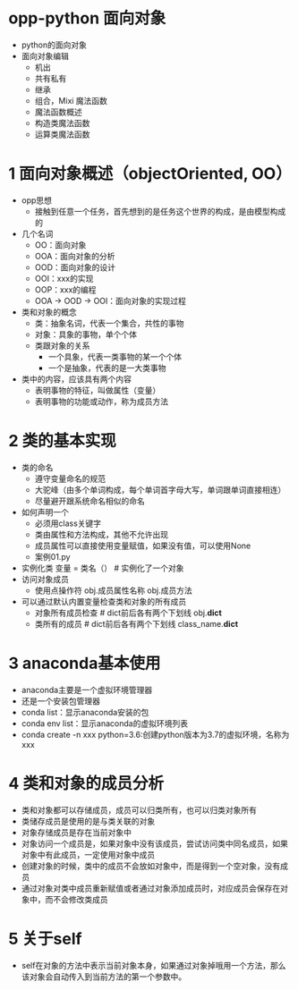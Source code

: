 # opp-python 面向对象
- python的面向对象
- 面向对象编辑
  - 机出
  - 共有私有
  - 继承
  - 组合，Mixi
魔法函数
  - 魔法函数概述
  - 构造类魔法函数
  - 运算类魔法函数
  
# 1 面向对象概述（objectOriented, OO）
- opp思想
  - 接触到任意一个任务，首先想到的是任务这个世界的构成，是由模型构成的
- 几个名词
  - OO：面向对象
  - OOA：面向对象的分析
  - OOD：面向对象的设计
  - OOI：xxx的实现
  - OOP：xxx的编程
  - OOA -> OOD -> OOI：面向对象的实现过程
- 类和对象的概念
  - 类：抽象名词，代表一个集合，共性的事物
  - 对象：具象的事物，单个个体
  - 类跟对象的关系
    - 一个具象，代表一类事物的某一个个体
    - 一个是抽象，代表的是一大类事物
- 类中的内容，应该具有两个内容
  - 表明事物的特征，叫做属性（变量）
  - 表明事物的功能或动作，称为成员方法
# 2 类的基本实现
- 类的命名
  - 遵守变量命名的规范
  - 大驼峰（由多个单词构成，每个单词首字母大写，单词跟单词直接相连）
  - 尽量避开跟系统命名相似的命名
- 如何声明一个
  - 必须用class关键字
  - 类由属性和方法构成，其他不允许出现
  - 成员属性可以直接使用变量赋值，如果没有值，可以使用None
  - 案例01.py
- 实例化类
          变量 = 类名（）  # 实例化了一个对象
- 访问对象成员
  - 使用点操作符
             obj.成员属性名称
             obj.成员方法
- 可以通过默认内置变量检查类和对象的所有成员
  - 对象所有成员检查
            # dict前后各有两个下划线
            obj.__dict__
  - 类所有的成员
             # dict前后各有两个下划线
            class_name.__dict__
  
# 3 anaconda基本使用
- anaconda主要是一个虚拟环境管理器
- 还是一个安装包管理器
- conda list：显示anaconda安装的包
- conda env list：显示anaconda的虚拟环境列表
- conda create -n xxx python=3.6:创建python版本为3.7的虚拟环境，名称为xxx

# 4 类和对象的成员分析
- 类和对象都可以存储成员，成员可以归类所有，也可以归类对象所有
- 类储存成员是使用的是与类关联的对象
- 对象存储成员是存在当前对象中
- 对象访问一个成员是，如果对象中没有该成员，尝试访问类中同名成员，如果对象中有此成员，一定使用对象中成员
-  创建对象的时候，类中的成员不会放如对象中，而是得到一个空对象，没有成员
- 通过对象对类中成员重新赋值或者通过对象添加成员时，对应成员会保存在对象中，而不会修改类成员

# 5 关于self
- self在对象的方法中表示当前对象本身，如果通过对象掉哦用一个方法，那么该对象会自动传入到当前方法的第一个参数中。


